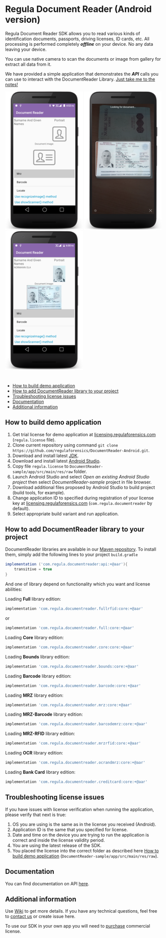 # Regula Document Reader (Android version)

Regula Document Reader SDK allows you to read various kinds of identification documents, passports, driving licenses, ID cards, etc. All processing is performed completely ***offline*** on your device. No any data leaving your device.

You can use native camera to scan the documents or image from gallery for extract all data from it.

We have provided a simple application that demonstrates the ***API*** calls you can use to interact with the DocumentReader Library. [Just take me to the notes!](https://github.com/regulaforensics/DocumentReader-Android/wiki)

<img src="DocumentReaderDemo_default.png" width="250"> <img src="DocumentReaderDemo_process.png" width="250"> <img src="DocumentReaderDemo_result.png" width="250">

#

* [How to build demo application](#how_to_build_demo_application)
* [How to add DocumentReader library to your project](#how_to_add_documentreader_library_to_your_project)
* [Troubleshooting license issues](#troubleshooting_license_issues)
* [Documentation](#docs)
* [Additional information](#additional_information)

## <a name="how_to_build_demo_application"></a> How to build demo application
1. Get trial license for demo application at [licensing.regulaforensics.com](https://licensing.regulaforensics.com) (`regula.license` file).
1. Clone current repository using command `git clone https://github.com/regulaforensics/DocumentReader-Android.git`.
1. Download and install latest [JDK](http://www.oracle.com/technetwork/java/javase/downloads/index.html).
1. Download and install latest [Android Studio](https://developer.android.com/studio/index.html).
1. Copy file `regula.license` to `DocumentReader-sample/app/src/main/res/raw` folder.
1. Launch Android Studio and select _Open an existing Android Studio project_ then select _DocumentReader-sample_ project in file browser.
1. Download additional files proposed by Android Studio to build project (build tools, for example).
3. Change application ID to specified during registration of your license key at [licensing.regulaforensics.com](https://licensing.regulaforensics.com) (`com.regula.documentreader` by default).
1. Select appropriate build variant and run application.

## <a name="how_to_add_documentreader_library_to_your_project"></a> How to add DocumentReader library to your project

DocumentReader libraries are available in our [Maven repository](http://maven.regulaforensics.com/RegulaDocumentReader/com/regula/documentreader/). To install them, simply add the following lines to your project `build.gradle`

```gradle
implementation ('com.regula.documentreader:api:+@aar'){
	transitive = true
}
```

And one of library depend on functionality which you want and license abilities:

Loading **Full** library edition:
```gradle
implementation 'com.regula.documentreader.fullrfid:core:+@aar'
```

or

```gradle
implementation 'com.regula.documentreader.full:core:+@aar'
```

Loading **Core** library edition:
```gradle
implementation 'com.regula.documentreader.core:core:+@aar'
```

Loading **Bounds** library edition:
```gradle
implementation 'com.regula.documentreader.bounds:core:+@aar'
```

Loading **Barcode** library edition:
```gradle
implementation 'com.regula.documentreader.barcode:core:+@aar'
```

Loading **MRZ** library edition:
```gradle
implementation 'com.regula.documentreader.mrz:core:+@aar'
```

Loading **MRZ-Barcode** library edition:
```gradle
implementation 'com.regula.documentreader.barcodemrz:core:+@aar'
```

Loading **MRZ-RFID** library edition:
```gradle
implementation 'com.regula.documentreader.mrzrfid:core:+@aar'
```

Loading **OCR** library edition:
```gradle
implementation 'com.regula.documentreader.ocrandmrz:core:+@aar'
```

Loading **Bank Card** library edition:
```gradle
implementation 'com.regula.documentreader.creditcard:core:+@aar'
```

## <a name="troubleshooting_license_issues"></a> Troubleshooting license issues
If you have issues with license verification when running the application, please verify that next is true:
1. OS you are using is the same as in the license you received (Android).
1. Application ID is the same that you specified for license.
1. Date and time on the device you are trying to run the application is correct and inside the license validity period.
1. You are using the latest release of the SDK.
1. You placed the license into the correct folder as described here [How to build demo application](#how_to_build_demo_application) (`DocumentReader-sample/app/src/main/res/raw`).

## <a name="docs"></a> Documentation
You can find documentation on API [here](https://regulaforensics.github.io/DocumentReader-Android/).

## <a name="additional_information"></a> Additional information
Use [Wiki](https://github.com/regulaforensics/DocumentReader-Android/wiki) to get more details. If you have any technical questions, feel free to [contact us](mailto:support@regulaforensics.com) or create issue here.

To use our SDK in your own app you will need to [purchase](https://pipedrivewebforms.com/form/5f1d771cbe4f844a1f78f8a06fbf94361841159) commercial license.

